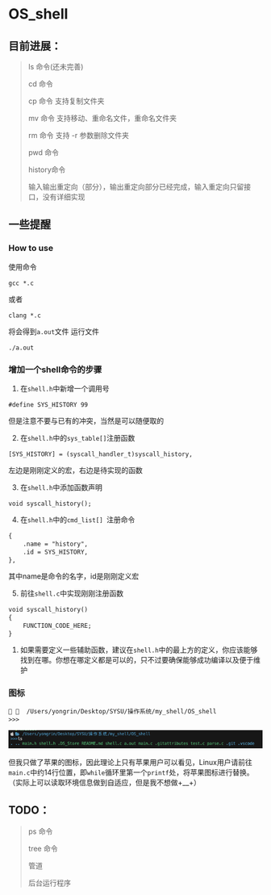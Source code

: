# OS_shell

## 目前进展：
> ls 命令(还未完善)
> 
> cd 命令
> 
> cp 命令 支持复制文件夹
> 
> mv 命令 支持移动、重命名文件，重命名文件夹
>
> rm 命令 支持 -r 参数删除文件夹
>
> pwd 命令 
>
> history命令
>
> 输入输出重定向（部分），输出重定向部分已经完成，输入重定向只留接口，没有详细实现

## 一些提醒

### How to use
使用命令
```
gcc *.c
```
或者
```
clang *.c
```
将会得到`a.out`文件
运行文件
```
./a.out
```

### 增加一个shell命令的步骤
1. 在`shell.h`中新增一个调用号
```
#define SYS_HISTORY 99
```
但是注意不要与已有的冲突，当然是可以随便取的

2. 在`shell.h`中的`sys_table[]`注册函数
```
[SYS_HISTORY] = (syscall_handler_t)syscall_history,
```
左边是刚刚定义的宏，右边是待实现的函数

3. 在`shell.h`中添加函数声明
```
void syscall_history();
```

4. 在`shell.h`中的`cmd_list[] `注册命令
```
{
    .name = "history",
    .id = SYS_HISTORY,
},
```
其中name是命令的名字，id是刚刚定义宏

5. 前往`shell.c`中实现刚刚注册函数
```
void syscall_history()
{
    FUNCTION_CODE_HERE;
}
```

1. 如果需要定义一些辅助函数，建议在`shell.h`中的最上方的定义，你应该能够找到在哪。你想在哪定义都是可以的，只不过要确保能够成功编译以及便于维护



### 图标
```
   /Users/yongrin/Desktop/SYSU/操作系统/my_shell/OS_shell
>>>
```
![](imgs/1.png)

但我只做了苹果的图标，因此理论上只有苹果用户可以看见，Linux用户请前往`main.c`中约14行位置，即`while`循环里第一个`printf`处，将苹果图标进行替换。（实际上可以读取环境信息做到自适应，但是我不想做+__+）
## TODO：
> ps 命令
>
> tree 命令
>
> 管道
>
> 后台运行程序



